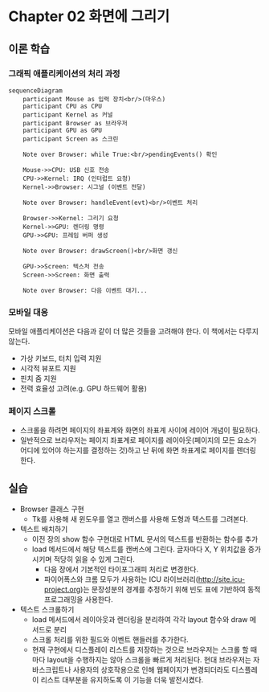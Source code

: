 # Chapter 02 화면에 그리기

## 이론 학습

### 그래픽 애플리케이션의 처리 과정

```mermaid
sequenceDiagram
    participant Mouse as 입력 장치<br/>(마우스)
    participant CPU as CPU
    participant Kernel as 커널
    participant Browser as 브라우저
    participant GPU as GPU
    participant Screen as 스크린

    Note over Browser: while True:<br/>pendingEvents() 확인
    
    Mouse->>CPU: USB 신호 전송
    CPU->>Kernel: IRQ (인터럽트 요청)
    Kernel->>Browser: 시그널 (이벤트 전달)
    
    Note over Browser: handleEvent(evt)<br/>이벤트 처리
    
    Browser->>Kernel: 그리기 요청
    Kernel->>GPU: 렌더링 명령
    GPU->>GPU: 프레임 버퍼 생성
    
    Note over Browser: drawScreen()<br/>화면 갱신
    
    GPU->>Screen: 텍스처 전송
    Screen->>Screen: 화면 출력
    
    Note over Browser: 다음 이벤트 대기...
```

### 모바일 대응

모바일 애플리케이션은 다음과 같이 더 많은 것들을 고려해야 한다. 이 책에서는 다루지 않는다.

- 가상 키보드, 터치 입력 지원
- 시각적 뷰포트 지원
- 핀치 줌 지원
- 전력 효율성 고려(e.g. GPU 하드웨어 활용)

### 페이지 스크롤

- 스크롤을 하려면 페이지의 좌표계와 화면의 좌표계 사이에 레이어 개념이 필요하다.
- 일반적으로 브라우저는 페이지 좌표계로 페이지를 레이아웃(페이지의 모든 요소가 어디에 있어야 하는지를 결정하는 것)하고 난 뒤에 화면 좌표계로 페이지를 렌더링한다.

## 실습

- Browser 클래스 구현
  - Tk를 사용해 새 윈도우를 열고 캔버스를 사용해 도형과 텍스트를 그려본다.
- 텍스트 배치하기
  - 이전 장의 show 함수 구현대로 HTML 문서의 텍스트를 반환하는 함수를 추가
  - load 메서드에서 해당 텍스트를 캔버스에 그린다. 글자마다 X, Y 위치값을 증가시키며 적당히 읽을 수 있게 그린다.
    - 다음 장에서 기본적인 타이포그래피 처리로 변경한다.
    - 파이어폭스와 크롬 모두가 사용하는 ICU 라이브러리(http://site.icu-project.org)는 문장성분의 경계를 추정하기 위해 빈도 표에 기반하여 동적 프로그래밍을 사용한다.
- 텍스트 스크롤하기
  - load 메서드에서 레이아웃과 렌더링을 분리하여 각각 layout 함수와 draw 메서드로 분리
  - 스크롤 처리를 위한 필드와 이벤트 핸들러를 추가한다.
  - 현재 구현에서 디스플레이 리스트를 저장하는 것으로 브라우저는 스크롤 할 때마다 layout을 수행하지는 않아 스크롤을 빠르게 처리된다. 현대 브라우저는 자바스크립트나 사용자의 상호작용으로 인해 웹페이지가 변경되더라도 디스플레이 리스트 대부분을 유지하도록 이 기능을 더욱 발전시켰다.
